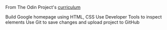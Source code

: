 From The Odin Project's [curriculum](http://www.theodinproject.com/courses/web-development-101/lessons/html-css)

Build Google homepage using HTML, CSS
Use Developer Tools to inspect elements
Use Git to save changes and upload project to GitHub